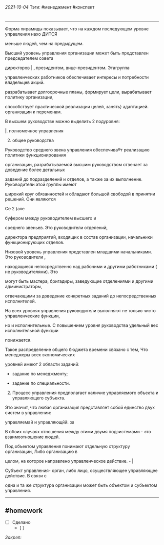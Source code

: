*2021-10-04*
Тэги: #менеджмент #конспект 
# 
---

Форма пирамиды показывает, что на каждом последующем уровне управления нахо ДИТСЯ

меньше людей, чем на предыдущем.

Высший уровень управления организации может быть представлен председателем совета

директоров | ‚ президентом, вице-президентом. Этагруппа

управленческих работников обеспечивает интересы и потребности владельцев акций.

разрабатывает долгосрочные планы, формирует цели, вырабатывает политику организации,

способствует практической реализации целей, занять} адаптацией. организации к переменам.

В высшем руководстве можно выделить 2 подуровня:

|. полномочное управления

2. общее руководства

Руководство среднего звена управления обеспечива®т реализацию политики функционирования

организации, разрабатываемой высшим руководством отвечает за доведение более детальных

заданий до подразделений и отделов, а также за их выполнение. Руководители этой группы имеют

широкий круг обязанностей и обладают большой свободой в принятии решений. Они являются

Се 2 (але

буфером между руководителем высшего и

  

   

среднего звеньев. Это руководители отделений,

директора предприятий, входящих в состав организации, начальники функционирующих отделов.

Низовой уровень управления представлен младшими начальниками. Это руководители ,

находящиеся непосредственно над рабочими и другими работниками ( не руководителями). Это

могут быть мастера, бригадиры, заведующие отделениями и другими администраторы,

отвечающими за доведение конкретных заданий до непосредственных исполнителей.

На всех уровнях управления руководители выполняют не только чисто управленческие функции,

но и исполнительные. С повышением уровня руководства удельный вес исполнительной функции

понижается.

Такое распределение общего бюджета времени связано с тем, Что менеджеры всех экономических

уровней имеют 2 области заданий:

- задание по менеджменту;

- задание по специальности.

2. Процесс управления предполагает наличие управляемого объекта и управляющего субъекта.

Это значит, что любая организация представляет собой единство двух систем в управлении:

управляемай и управляющйй. за

В обоих случаях отношения между этими двумя подсистемами - это взаимоотношение людей.

Под объектом управления понимают отдельную структуру организации, Либо организацию в

целом, на которое направлено управленческое действие. - |

Субъект управления- орган, либо лицо, осуществляющее управляющее действие. В связи с

одна и та же структура организации может быть объектом и субъектом управления.

---

##    #homework 

- [ ]  Сделано
	- [ ] 

_Закреп:_
